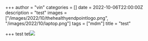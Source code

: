 +++
author = "vin"
categories = []
date = 2022-10-06T22:00:00Z
description = "test"
images = ["/images/2022/10/thehealthyendpointlogo.png", "/images/2022/10/laptop.png"]
tags = ["mdm"]
title = "test"

+++
test tet![](/images/2022/10/my-project-logo.png)